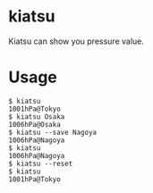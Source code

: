 kiatsu
==========

Kiatsu can show you pressure value.


Usage
=========

```
$ kiatsu
1001hPa@Tokyo
$ kiatsu Osaka
1006hPa@Osaka
$ kiatsu --save Nagoya
1006hPa@Nagoya
$ kiatsu
1006hPa@Nagoya
$ kiatsu --reset
$ kiatsu
1001hPa@Tokyo
```
